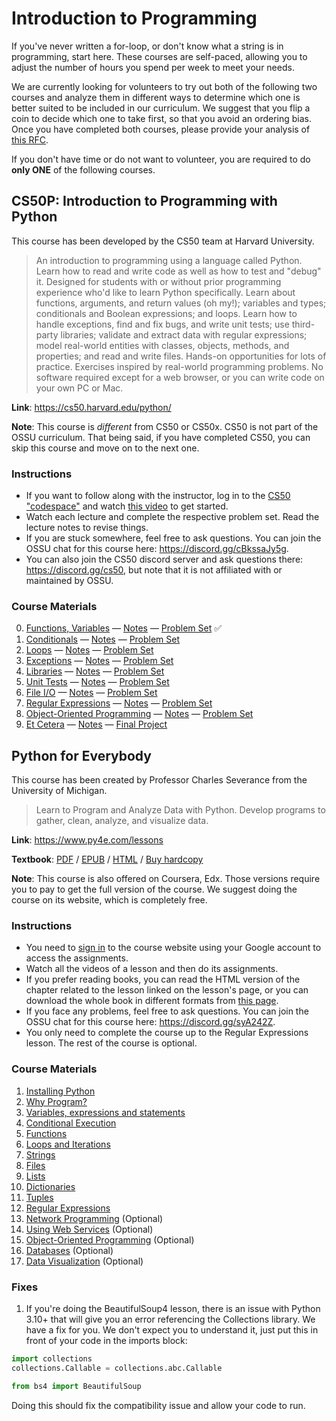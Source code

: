 # Introduction to Programming

If you've never written a for-loop, or don't know what a string is in programming, start here. These courses are self-paced, allowing you to adjust the number of hours you spend per week to meet your needs.

We are currently looking for volunteers to try out both of the following two courses and analyze them in different ways to determine which one is better suited to be included in our  curriculum. We suggest that you flip a coin to decide which one to take first, so that you avoid an ordering bias. Once you have completed both courses, please provide your analysis of [this RFC](https://github.com/ossu/computer-science/issues/1164).

If you don't have time or do not want to volunteer, you are required to do **only ONE** of the following courses.

## CS50P: Introduction to Programming with Python

This course has been developed by the CS50 team at Harvard University.
> An introduction to programming using a language called Python. Learn how to read and write code as well as how to test and "debug" it. Designed for students with or without prior programming experience who'd like to learn Python specifically. Learn about functions, arguments, and return values (oh my!); variables and types; conditionals and Boolean expressions; and loops. Learn how to handle exceptions, find and fix bugs, and write unit tests; use third-party libraries; validate and extract data with regular expressions; model real-world entities with classes, objects, methods, and properties; and read and write files. Hands-on opportunities for lots of practice. Exercises inspired by real-world programming problems. No software required except for a web browser, or you can write code on your own PC or Mac.

**Link**: <https://cs50.harvard.edu/python/>

**Note**: This course is *different* from CS50 or CS50x. CS50 is not part of the OSSU curriculum. That being said, if you have completed CS50, you can skip this course and move on to the next one.

### Instructions

 - If you want to follow along with the instructor, log in to the [CS50 "codespace"](https://cs50.dev) and watch [this video](https://cs50.harvard.edu/python/2022/shorts/visual_studio_code_for_cs50/) to get started.
 - Watch each lecture and complete the respective problem set. Read the lecture notes to revise things.
 - If you are stuck somewhere, feel free to ask questions. You can join the OSSU chat for this course here: <https://discord.gg/cBkssaJy5g>.
 - You can also join the CS50 discord server and ask questions there: <https://discord.gg/cs50>, but note that it is not affiliated with or maintained by OSSU.

### Course Materials

0. [Functions, Variables](https://cs50.harvard.edu/python/2022/weeks/0/) — [Notes](https://cs50.harvard.edu/python/2022/notes/0/) — [Problem Set](https://cs50.harvard.edu/python/2022/psets/0/) ✅
1. [Conditionals](https://cs50.harvard.edu/python/2022/weeks/1/) — [Notes](https://cs50.harvard.edu/python/2022/notes/1/) — [Problem Set](https://cs50.harvard.edu/python/2022/psets/1/)
2. [Loops](https://cs50.harvard.edu/python/2022/weeks/2/) — [Notes](https://cs50.harvard.edu/python/2022/notes/2/) — [Problem Set](https://cs50.harvard.edu/python/2022/psets/2/)
3. [Exceptions](https://cs50.harvard.edu/python/2022/weeks/3/) — [Notes](https://cs50.harvard.edu/python/2022/notes/3/) — [Problem Set](https://cs50.harvard.edu/python/2022/psets/3/)
4. [Libraries](https://cs50.harvard.edu/python/2022/weeks/4/) — [Notes](https://cs50.harvard.edu/python/2022/notes/4/) — [Problem Set](https://cs50.harvard.edu/python/2022/psets/4/)
5. [Unit Tests](https://cs50.harvard.edu/python/2022/weeks/5/) — [Notes](https://cs50.harvard.edu/python/2022/notes/5/) — [Problem Set](https://cs50.harvard.edu/python/2022/psets/5/)
6. [File I/O](https://cs50.harvard.edu/python/2022/weeks/6/) — [Notes](https://cs50.harvard.edu/python/2022/notes/6/) — [Problem Set](https://cs50.harvard.edu/python/2022/psets/6/)
7. [Regular Expressions](https://cs50.harvard.edu/python/2022/weeks/7/) — [Notes](https://cs50.harvard.edu/python/2022/notes/7/) — [Problem Set](https://cs50.harvard.edu/python/2022/psets/7/)
8. [Object-Oriented Programming](https://cs50.harvard.edu/python/2022/weeks/8/) — [Notes](https://cs50.harvard.edu/python/2022/notes/8/) — [Problem Set](https://cs50.harvard.edu/python/2022/psets/8/)
9. [Et Cetera](https://cs50.harvard.edu/python/2022/weeks/9/) — [Notes](https://cs50.harvard.edu/python/2022/notes/9/) — [Final Project](https://cs50.harvard.edu/python/2022/project/)

## Python for Everybody

This course has been created by Professor Charles Severance from the University of Michigan.
> Learn to Program and Analyze Data with Python. Develop programs to gather, clean, analyze, and visualize data.

**Link**: <https://www.py4e.com/lessons>

**Textbook**: [PDF](http://do1.dr-chuck.com/pythonlearn/EN_us/pythonlearn.pdf) / [EPUB](http://do1.dr-chuck.com/pythonlearn/EN_us/pythonlearn.epub) / [HTML](https://www.py4e.com/html3) / [Buy hardcopy](https://www.py4e.com/book)

**Note**: This course is also offered on Coursera, Edx. Those versions require you to pay to get the full version of the course. We suggest doing the course on its website, which is completely free.

### Instructions

- You need to [sign in](https://www.py4e.com/) to the course website using your Google account to access the assignments.
- Watch all the videos of a lesson and then do its assignments.
- If you prefer reading books, you can read the HTML version of the chapter related to the lesson linked on the lesson's page, or you can download the whole book in different formats from [this page](https://www.py4e.com/book).
- If you face any problems, feel free to ask questions. You can join the OSSU chat for this course here: <https://discord.gg/syA242Z>.
- You only need to complete the course up to the Regular Expressions lesson. The rest of the course is optional.

### Course Materials

1. [Installing Python](https://www.py4e.com/lessons/install)
2. [Why Program?](https://www.py4e.com/lessons/intro)
3. [Variables, expressions and statements](https://www.py4e.com/lessons/memory)
4. [Conditional Execution](https://www.py4e.com/lessons/logic)
5. [Functions](https://www.py4e.com/lessons/functions)
6. [Loops and Iterations](https://www.py4e.com/lessons/loops)
7. [Strings](https://www.py4e.com/lessons/strings)
8. [Files](https://www.py4e.com/lessons/files)
9. [Lists](https://www.py4e.com/lessons/lists)
10. [Dictionaries](https://www.py4e.com/lessons/dictionary)
11. [Tuples](https://www.py4e.com/lessons/tuples)
12. [Regular Expressions](https://www.py4e.com/lessons/regex)
13. [Network Programming](https://www.py4e.com/lessons/network) (Optional)
14. [Using Web Services](https://www.py4e.com/lessons/servces) (Optional)
15. [Object-Oriented Programming](https://www.py4e.com/lessons/Objects) (Optional)
16. [Databases](https://www.py4e.com/lessons/database) (Optional)
17. [Data Visualization](https://www.py4e.com/lessons/dataviz) (Optional)

### Fixes

1. If you're doing the BeautifulSoup4 lesson, there is an issue with Python 3.10+ that will give you an error referencing the Collections library. We have a fix for you. We don't expect you to understand it, just put this in front of your code in the imports block:

```python
import collections
collections.Callable = collections.abc.Callable

from bs4 import BeautifulSoup 
```

Doing this should fix the compatibility issue and allow your code to run.
